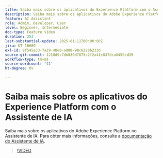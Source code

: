 ```yaml
---
title: Saiba mais sobre os aplicativos do Experience Platform com o Assistente de IA
description: Saiba mais sobre os aplicativos do Adobe Experience Platform no Assistente de IA.
feature: AI Assistant
role: Admin, Developer, User
level: Beginner, Intermediate
doc-type: Feature Video
duration: 253
last-substantial-update: 2025-01-11T00:00:00Z
jira: KT-16669
exl-id: 8f545a33-7a29-40e0-a088-98c6228b233d
source-git-commit: 1218d9c7db030d7875c2f2a41e837dca0455cd39
workflow-type: tm+mt
source-wordcount: '41'
ht-degree: 0%

---
```



# Saiba mais sobre os aplicativos do Experience Platform com o Assistente de IA

Saiba mais sobre os aplicativos do Adobe Experience Platform no Assistente de IA. Para obter mais informações, consulte a [documentação do Assistente de IA](https://experienceleague.adobe.com/en/docs/experience-platform/ai-assistant/home).

>[!VIDEO](https://video.tv.adobe.com/v/3441024/?learn=on&enablevpops)
